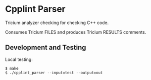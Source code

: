 # Cpplint Parser

Tricium analyzer checking for checking C++ code.

Consumes Tricium FILES and produces Tricium RESULTS comments.

## Development and Testing

Local testing:

```
$ make
$ ./cpplint_parser --input=test --output=out
```
